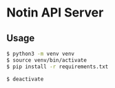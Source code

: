 # Notin API Server

## Usage

```sh
$ python3 -m venv venv
$ source venv/bin/activate
$ pip install -r requirements.txt

$ deactivate
```